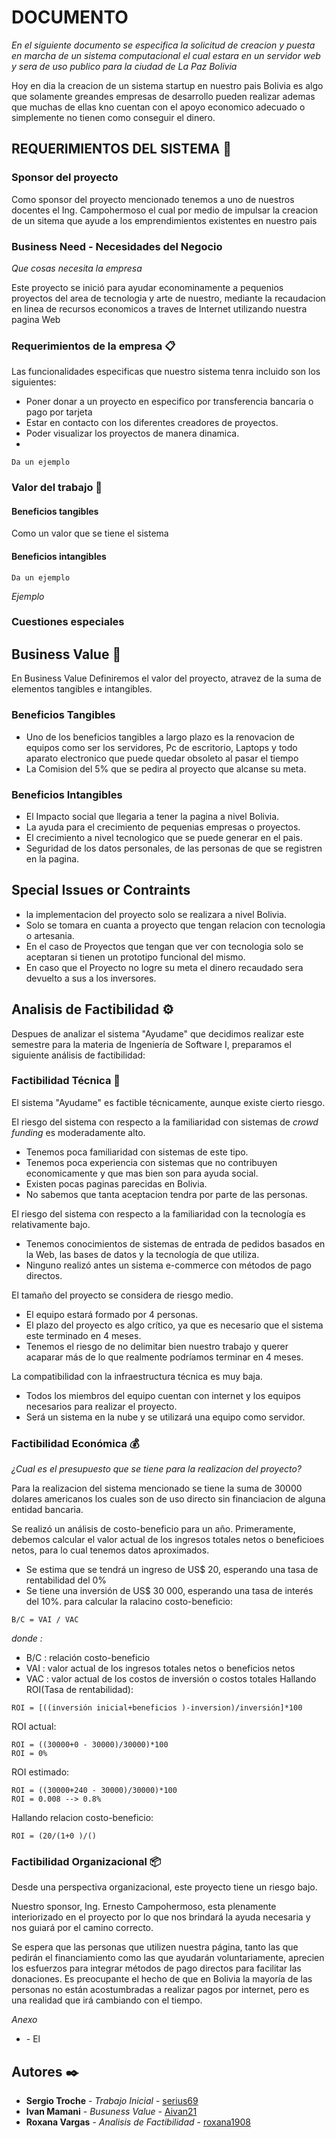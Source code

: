 ﻿# DOCUMENTO

_En el siguiente documento se especifica la solicitud de creacion y puesta en marcha de un sistema computacional el cual estara en un servidor web y sera de uso publico para la ciudad de La Paz Bolivia_

Hoy en dia la creacion de un sistema startup en nuestro pais Bolivia es algo que solamente greandes empresas de desarrollo pueden realizar ademas que muchas de ellas kno cuentan con el apoyo economico adecuado o simplemente no tienen como conseguir el dinero.

## REQUERIMIENTOS DEL SISTEMA 🚀
### Sponsor del proyecto

Como sponsor del proyecto mencionado tenemos a uno de nuestros docentes el Ing. Campohermoso el cual por medio de impulsar la creacion de un sitema que ayude a los emprendimientos existentes en nuestro pais

### Business Need - Necesidades del Negocio

_Que cosas necesita la empresa_

Este proyecto se inició para ayudar econominamente a pequenios proyectos del area de tecnologia y arte de nuestro, mediante la recaudacion en linea de recursos economicos a traves de Internet utilizando nuestra pagina Web

### Requerimientos de la empresa 📋
Las funcionalidades especificas que nuestro sistema tenra incluido son los siguientes:

- Poner donar a un proyecto en especifico por transferencia bancaria o pago por tarjeta
- Estar en contacto con los diferentes creadores de proyectos.
- Poder visualizar los proyectos de manera dinamica.
- 
```
Da un ejemplo
```

### Valor del trabajo 🔧

#### Beneficios tangibles

Como un valor que se tiene el sistema 

#### Beneficios intangibles

```
Da un ejemplo
```

_Ejemplo_
### Cuestiones especiales 

## Business Value 📡

En Business Value Definiremos el valor del proyecto, atravez de la suma de 
elementos tangibles e intangibles.
### Beneficios Tangibles
- Uno de los beneficios tangibles a largo plazo es la renovacion de equipos como ser los 
servidores, Pc de escritorio, Laptops y todo aparato electronico que puede quedar obsoleto al 
pasar el tiempo
- La Comision del 5% que se pedira al proyecto que alcanse su meta.
 
### Beneficios Intangibles

- El Impacto social que llegaria a tener la pagina a nivel Bolivia.
- La ayuda para el crecimiento de pequenias empresas o proyectos.
- El crecimiento a nivel tecnologico que se puede generar en el pais.
- Seguridad de los datos personales, de las personas de que se registren en la pagina.

## Special Issues or Contraints
- la implementacion del proyecto solo se realizara a nivel Bolivia.
- Solo se tomara en cuanta a proyecto que tengan relacion con tecnologia o artesania.
- En el caso de Proyectos que tengan que ver con tecnologia solo se aceptaran si tienen un
prototipo funcional del mismo.
- En caso que el Proyecto no logre su meta el dinero recaudado sera devuelto a 
sus a los inversores.

## Analisis de Factibilidad  ⚙️

Despues de analizar el sistema "Ayudame" que decidimos realizar este semestre para la materia de Ingeniería de Software I, preparamos el siguiente análisis de factibilidad:

### Factibilidad Técnica 🔩

El sistema "Ayudame" es factible técnicamente, aunque existe cierto riesgo.

El riesgo del sistema con respecto a la familiaridad con sistemas de *crowd funding* es moderadamente alto.

- Tenemos poca familiaridad con sistemas de este tipo.
- Tenemos poca experiencia con sistemas que no contribuyen economicamente y que mas bien son para ayuda social.
- Existen pocas paginas parecidas en Bolivia.
- No sabemos que tanta aceptacion tendra por parte de las personas.

El riesgo del sistema con respecto a la familiaridad con la tecnología es relativamente bajo.

- Tenemos conocimientos de sistemas de entrada de pedidos basados en la Web, las bases de datos y la tecnología de que utiliza.
- Ninguno realizó antes un sistema e-commerce con métodos de pago directos.

El tamaño del proyecto se considera de riesgo medio.

- El equipo estará formado por 4 personas.
- El plazo del proyecto es algo crítico, ya que es necesario que el sistema este terminado en 4 meses.
- Tenemos el riesgo de no delimitar bien nuestro trabajo y querer acaparar más de lo que realmente podríamos terminar en 4 meses.  

La compatibilidad con la infraestructura técnica es muy baja.

- Todos los miembros del equipo cuentan con internet y los equipos necesarios para realizar el proyecto.
- Será un sistema en la nube y se utilizará una equipo como servidor.

### Factibilidad Económica 💰

_¿Cual es el presupuesto que se tiene para la realizacion del proyecto?_

Para la realizacion del sistema mencionado se tiene la suma de 30000 dolares americanos los cuales son de uso directo sin financiacion de alguna entidad bancaria.

Se realizó un análisis de costo-beneficio para un año.
Primeramente, debemos calcular el valor actual de los ingresos totales netos o beneficioes netos, para lo cual tenemos datos aproximados.
* Se estima que se tendrá un ingreso de US$ 20, esperando una tasa de rentabilidad del 0%
* Se tiene una inversión de US$ 30 000, esperando una tasa de interés del 10%.
para calcular la ralacino costo-beneficio:

```
B/C = VAI / VAC
```

_donde :_
* B/C : relación costo-beneficio
* VAI : valor actual de los ingresos totales netos o beneficios netos
* VAC : valor actual de los costos de inversión o costos totales
Hallando ROI(Tasa de rentabilidad):
```
ROI = [((inversión inicial+beneficios )-inversion)/inversión]*100
```
ROI actual:
```
ROI = ((30000+0 - 30000)/30000)*100
ROI = 0%
```
ROI estimado:
```
ROI = ((30000+240 - 30000)/30000)*100
ROI = 0.008 --> 0.8%
```
Hallando relacion costo-beneficio:
```
ROI = (20/(1+0 )/()
```

### Factibilidad Organizacional 📦

Desde una perspectiva organizacional, este proyecto tiene un riesgo bajo. 

Nuestro sponsor, Ing. Ernesto Campohermoso, esta plenamente interiorizado en el proyecto por lo que nos brindará la ayuda necesaria y nos guiará por el camino correcto.

Se espera que las personas que utilizen nuestra página, tanto las que pedirán el financiamiento como las que ayudarán voluntariamente, aprecien los esfuerzos para integrar métodos de pago directos para facilitar las donaciones. Es preocupante el hecho de que en Bolivia la mayoría de las personas no están acostumbradas a realizar pagos por internet, pero es una realidad que irá cambiando con el tiempo. 

_Anexo_

* [](http:) - El 



## Autores ✒️

* **Sergio Troche** - *Trabajo Inicial* - [serius69](https://github.com/Serius69)
* **Ivan Mamani** - *Busuness Value* - [Aivan21](https://github.com/Aivan21)
* **Roxana Vargas** - *Analisis de Factibilidad* - [roxana1908](https://github.com/roxana1908)
